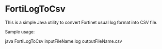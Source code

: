 # FortiLogToCsv

This is a simple Java utility to convert Fortinet usual log format into CSV file.

Sample usage:

java FortiLogToCsv inputFileName.log outputFileName.csv
